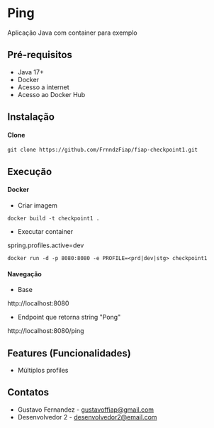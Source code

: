 # Ping

Aplicação Java com container para exemplo

## Pré-requisitos

- Java 17+
- Docker
- Acesso a internet
- Acesso ao Docker Hub

## Instalação

#### Clone

```
git clone https://github.com/FrnndzFiap/fiap-checkpoint1.git
```

## Execução


#### Docker

* Criar imagem

```
docker build -t checkpoint1 .
```

* Executar container

spring.profiles.active=dev

```
docker run -d -p 8080:8080 -e PROFILE=<prd|dev|stg> checkpoint1
```

#### Navegação

- Base

http://localhost:8080

- Endpoint que retorna string "Pong"

http://localhost:8080/ping


## Features (Funcionalidades)

- Múltiplos profiles

## Contatos

- Gustavo Fernandez - gustavoffiap@gmail.com
- Desenvolvedor 2 - desenvolvedor2@email.com
